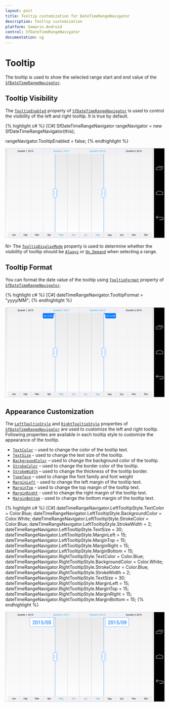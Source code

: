 ```yaml
---
layout: post
title: Tooltip customization for DateTimeRangeNavigator
description: Tooltip customization
platform: Xamarin.Android
control: SfDateTimeRangeNavigator
documentation: ug
---
```


# Tooltip

The tooltip is used to show the selected range start and end value of the [`SfDateTimeRangeNavigator`](https://help.syncfusion.com/cr/xamarin-android/Com.Syncfusion.Rangenavigator.SfDateTimeRangeNavigator.html).

## Tooltip Visibility

The [`TooltipEnabled`](https://help.syncfusion.com/cr/xamarin-android/Com.Syncfusion.Rangenavigator.SfDateTimeRangeNavigator.html#Com_Syncfusion_Rangenavigator_SfDateTimeRangeNavigator_TooltipEnabled) property of [`SfDateTimeRangeNavigator`](https://help.syncfusion.com/cr/xamarin-android/Com.Syncfusion.Rangenavigator.SfDateTimeRangeNavigator.html) is used to control the visibility of the left and right tooltip. It is true by default.

{% highlight c# %}
[C#]
SfDateTimeRangeNavigator rangeNavigator = new SfDateTimeRangeNavigator(this);

rangeNavigator.TooltipEnabled = false;
{% endhighlight %}

![Tooltip visibility in Xamarin.Android DateTimeRangeNavigator](tooltip_images/tooltip_img1.png)

N> The [`TooltipDisplayMode`](https://help.syncfusion.com/cr/xamarin-android/Com.Syncfusion.Rangenavigator.SfDateTimeRangeNavigator.html#Com_Syncfusion_Rangenavigator_SfDateTimeRangeNavigator_TooltipDisplayMode) property is used to determine whether the visibility of tooltip should be [`Always`](https://help.syncfusion.com/cr/xamarin-android/Com.Syncfusion.Rangenavigator.TooltipDisplayMode.html#Com_Syncfusion_Rangenavigator_TooltipDisplayMode_Always) or [`On_Demand`](https://help.syncfusion.com/cr/xamarin-android/Com.Syncfusion.Rangenavigator.TooltipDisplayMode.html#Com_Syncfusion_Rangenavigator_TooltipDisplayMode_On_Demand) when selecting a range.	

## Tooltip Format

You can format the date value of the tooltip using [`TooltipFormat`](https://help.syncfusion.com/cr/xamarin-android/Com.Syncfusion.Rangenavigator.SfDateTimeRangeNavigator.html#Com_Syncfusion_Rangenavigator_SfDateTimeRangeNavigator_TooltipFormat) property of [`SfDateTimeRangeNavigator`](https://help.syncfusion.com/cr/xamarin-android/Com.Syncfusion.Rangenavigator.SfDateTimeRangeNavigator.html).

{% highlight c# %}
[C#]
dateTimeRangeNavigator.TooltipFormat = "yyyy/MM";
{% endhighlight %}

![Format for tooltip in Xamarin.Android DateTimeRangeNavigator](tooltip_images/tooltip_img2.png)

## Appearance Customization

The [`LeftTooltipStyle`](https://help.syncfusion.com/cr/xamarin-android/Com.Syncfusion.Rangenavigator.SfDateTimeRangeNavigator.html#Com_Syncfusion_Rangenavigator_SfDateTimeRangeNavigator_LeftTooltipStyle) and [`RightTooltipStyle`](https://help.syncfusion.com/cr/xamarin-android/Com.Syncfusion.Rangenavigator.SfDateTimeRangeNavigator.html#Com_Syncfusion_Rangenavigator_SfDateTimeRangeNavigator_RightTooltipStyle) properties of [`SfDateTimeRangeNavigator`](https://help.syncfusion.com/cr/xamarin-android/Com.Syncfusion.Rangenavigator.SfDateTimeRangeNavigator.html) are used to customize the left and right tooltip. Following properties are available in each tooltip style to customize the appearance of the tooltip.

* [`TextColor`](https://help.syncfusion.com/cr/xamarin-android/Com.Syncfusion.Rangenavigator.TooltipStyle.html#Com_Syncfusion_Rangenavigator_TooltipStyle_TextColor) – used to change the color of the tooltip text.
* [`TextSize`](https://help.syncfusion.com/cr/xamarin-android/Com.Syncfusion.Rangenavigator.TooltipStyle.html#Com_Syncfusion_Rangenavigator_TooltipStyle_TextSize) - used to change the text size of the tooltip.
* [`BackgroundColor`](https://help.syncfusion.com/cr/xamarin-android/Com.Syncfusion.Rangenavigator.TooltipStyle.html#Com_Syncfusion_Rangenavigator_TooltipStyle_BackgroundColor) – used to change the background color of the tooltip.
* [`StrokeColor`](https://help.syncfusion.com/cr/xamarin-android/Com.Syncfusion.Rangenavigator.TooltipStyle.html#Com_Syncfusion_Rangenavigator_TooltipStyle_StrokeColor) – used to change the border color of the tooltip.
* [`StrokeWidth`](https://help.syncfusion.com/cr/xamarin-android/Com.Syncfusion.Rangenavigator.TooltipStyle.html#Com_Syncfusion_Rangenavigator_TooltipStyle_StrokeWidth) – used to change the thickness of the tooltip border.
* [`Typeface`](https://help.syncfusion.com/cr/xamarin-android/Com.Syncfusion.Rangenavigator.TooltipStyle.html#Com_Syncfusion_Rangenavigator_TooltipStyle_Typeface) – used to change the font family and font weight
* [`MarginLeft`](https://help.syncfusion.com/cr/xamarin-android/Com.Syncfusion.Rangenavigator.TooltipStyle.html#Com_Syncfusion_Rangenavigator_TooltipStyle_MarginLeft) - used to change the left margin of the tooltip text.
* [`MarginTop`](https://help.syncfusion.com/cr/xamarin-android/Com.Syncfusion.Rangenavigator.TooltipStyle.html#Com_Syncfusion_Rangenavigator_TooltipStyle_MarginTop) - used to change the top margin of the tooltip text.
* [`MarginRight`](https://help.syncfusion.com/cr/xamarin-android/Com.Syncfusion.Rangenavigator.TooltipStyle.html#Com_Syncfusion_Rangenavigator_TooltipStyle_MarginRight) - used to change the right margin of the tooltip text.
* [`MarginBottom`](https://help.syncfusion.com/cr/xamarin-android/Com.Syncfusion.Rangenavigator.TooltipStyle.html#Com_Syncfusion_Rangenavigator_TooltipStyle_MarginBottom) - used to change the bottom margin of the tooltip text.

{% highlight c# %}
[C#]
dateTimeRangeNavigator.LeftTooltipStyle.TextColor = Color.Blue;
dateTimeRangeNavigator.LeftTooltipStyle.BackgroundColor = Color.White;
dateTimeRangeNavigator.LeftTooltipStyle.StrokeColor = Color.Blue;
dateTimeRangeNavigator.LeftTooltipStyle.StrokeWidth = 2;
dateTimeRangeNavigator.LeftTooltipStyle.TextSize = 30;
dateTimeRangeNavigator.LeftTooltipStyle.MarginLeft = 15;
dateTimeRangeNavigator.LeftTooltipStyle.MarginTop = 15;
dateTimeRangeNavigator.LeftTooltipStyle.MarginRight = 15;
dateTimeRangeNavigator.LeftTooltipStyle.MarginBottom = 15;
dateTimeRangeNavigator.RightTooltipStyle.TextColor = Color.Blue;
dateTimeRangeNavigator.RightTooltipStyle.BackgroundColor = Color.White;
dateTimeRangeNavigator.RightTooltipStyle.StrokeColor = Color.Blue;
dateTimeRangeNavigator.RightTooltipStyle.StrokeWidth = 2;
dateTimeRangeNavigator.RightTooltipStyle.TextSize = 30;
dateTimeRangeNavigator.RightTooltipStyle.MarginLeft = 15;
dateTimeRangeNavigator.RightTooltipStyle.MarginTop = 15;
dateTimeRangeNavigator.RightTooltipStyle.MarginRight = 15;
dateTimeRangeNavigator.RightTooltipStyle.MarginBottom = 15;
{% endhighlight %}

![Customization of tooltip in Xamarin.Android DateTimeRangeNavigator](tooltip_images/tooltip_img3.png)


